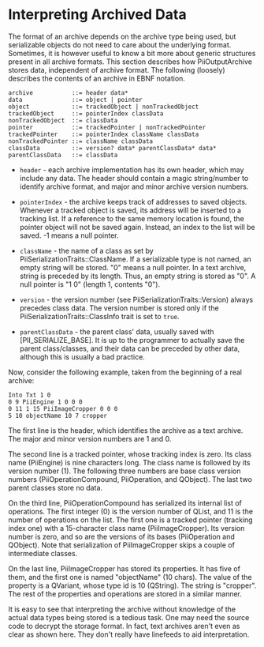 Interpreting Archived Data
==========================

The format of an archive depends on the archive type being used, but
serializable objects do not need to care about the underlying
format. Sometimes, it is however useful to know a bit more about
generic structures present in all archive formats. This section
describes how PiiOutputArchive stores data, independent of archive
format. The following (loosely) describes the contents of an archive
in EBNF notation.

~~~(ebnf)
archive           ::= header data*
data              ::= object | pointer
object            ::= trackedObject | nonTrackedObject
trackedObject     ::= pointerIndex classData
nonTrackedObject  ::= classData
pointer           ::= trackedPointer | nonTrackedPointer
trackedPointer    ::= pointerIndex className classData
nonTrackedPointer ::= className classData
classData         ::= version? data* parentClassData* data*
parentClassData   ::= classData
~~~

- `header` - each archive implementation has its own header, which may
  include any data. The header should contain a magic string/number to
  identify archive format, and major and minor archive version
  numbers.

- `pointerIndex` - the archive keeps track of addresses to saved
  objects. Whenever a tracked object is saved, its address will be
  inserted to a tracking list. If a reference to the same memory
  location is found, the pointer object will not be saved again.
  Instead, an index to the list will be saved. -1 means a null
  pointer.

- `className` - the name of a class as set by
  PiiSerializationTraits::ClassName. If a serializable type is not
  named, an empty string will be stored. "0" means a null pointer. In
  a text archive, string is preceded by its length. Thus, an empty
  string is stored as "0". A null pointer is "1 0" (length 1, contents
  "0").

- `version` - the version number (see PiiSerializationTraits::Version)
  always precedes class data. The version number is stored only if the
  PiiSerializationTraits::ClassInfo trait is set to `true`.

- `parentClassData` - the parent class' data, usually saved with
  [PII_SERIALIZE_BASE]. It is up to the programmer to actually save
  the parent class/classes, and their data can be preceded by other
  data, although this is usually a bad practice.

Now, consider the following example, taken from the beginning of a
real archive:

~~~(txt)
Into Txt 1 0
0 9 PiiEngine 1 0 0 0
0 11 1 15 PiiImageCropper 0 0 0
5 10 objectName 10 7 cropper
~~~

The first line is the header, which identifies the archive as a text
archive. The major and minor version numbers are 1 and 0.

The second line is a tracked pointer, whose tracking index is zero.
Its class name (PiiEngine) is nine characters long. The class name is
followed by its version number (1). The following three numbers are
base class version numbers (PiiOperationCompound, PiiOperation, and
QObject). The last two parent classes store no data.

On the third line, PiiOperationCompound has serialized its internal
list of operations. The first integer (0) is the version number of
QList, and 11 is the number of operations on the list. The first one
is a tracked pointer (tracking index one) with a 15-character class
name (PiiImageCropper). Its version number is zero, and so are the
versions of its bases (PiiOperation and QObject). Note that
serialization of PiiImageCropper skips a couple of intermediate
classes.

On the last line, PiiImageCropper has stored its properties. It has
five of them, and the first one is named "objectName" (10 chars).  The
value of the property is a QVariant, whose type id is 10
(QString). The string is "cropper". The rest of the properties and
operations are stored in a similar manner.

It is easy to see that interpreting the archive without knowledge of
the actual data types being stored is a tedious task. One may need the
source code to decrypt the storage format. In fact, text archives
aren't even as clear as shown here. They don't really have linefeeds
to aid interpretation.
